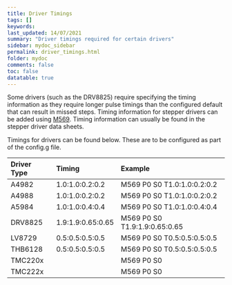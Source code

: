 ```yaml
---
title: Driver Timings
tags: []
keywords: 
last_updated: 14/07/2021
summary: "Driver timings required for certain drivers"
sidebar: mydoc_sidebar
permalink: driver_timings.html
folder: mydoc
comments: false
toc: false
datatable: true
---
```


Some drivers (such as the DRV8825) require specifying the timing information as they require longer pulse timings than the configured default that can result in missed steps. Timing information for stepper drivers can be added using [M569](https://docs.duet3d.com/en/User_manual/Reference/Gcodes#m569-set-motor-driver-direction-enable-polarity-mode-and-step-pulse-timing). Timing information can usually be found in the stepper driver data sheets. 

Timings for drivers can be found below. These are to be configured as part of the config.g file.

<div class="datatable-begin"></div>

| Driver Type      | Timing       | Example  |
| :------------- |:-------------| :---------------|
| A4982           | 1.0:1.0:0.2:0.2          | M569 P0 S0 T1.0:1.0:0.2:0.2            |
| A4988     | 1.0:1.0:0.2:0.2          | M569 P0 S0 T1.0:1.0:0.2:0.2           |
| A5984   | 1.0:1.0:0.4:0.4          | M569 P0 S0 T1.0:1.0:0.4:0.4             |
| DRV8825   | 1.9:1.9:0.65:0.65          | M569 P0 S0 T1.9:1.9:0.65:0.65             |
| LV8729| 0.5:0.5:0.5:0.5          | M569 P0 S0 T0.5:0.5:0.5:0.5             |
| THB6128  | 0.5:0.5:0.5:0.5          | M569 P0 S0 T0.5:0.5:0.5:0.5             |
| TMC220x   |           | M569 P0 S0              |
| TMC222x   |           | M569 P0 S0             |

<div class="datatable-end"></div>